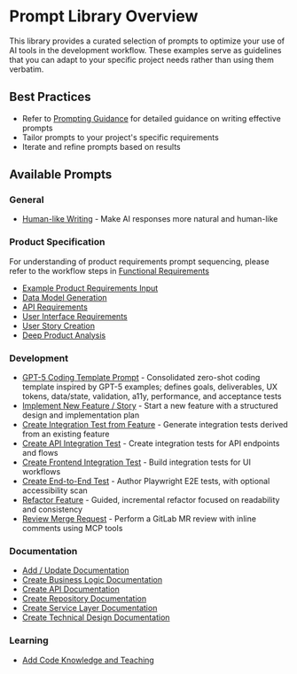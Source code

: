 # Prompt Library Overview

This library provides a curated selection of prompts to optimize your use of AI tools in the development workflow. These examples serve as guidelines that you can adapt to your specific project needs rather than using them verbatim.

## Best Practices
- Refer to [Prompting Guidance](prompting-guidance.md) for detailed guidance on writing effective prompts
- Tailor prompts to your project's specific requirements
- Iterate and refine prompts based on results

## Available Prompts

### General
- [Human-like Writing](general/prompt-human-like.md) - Make AI responses more natural and human-like

### Product Specification
For understanding of product requirements prompt sequencing, please refer to the workflow steps in [Functional Requirements](../workflow/feature-based-development/02-functional-requirement.md)

- [Example Product Requirements Input](product/example-product-requirements-input.md)
- [Data Model Generation](product/prompt-data-model-generation.md)
- [API Requirements](product/prompt-api-requirements.md)
- [User Interface Requirements](product/prompt-user-interface-requirements.md)
- [User Story Creation](product/prompt-user-story-creation.md)
- [Deep Product Analysis](product/prompt-product-analysis.md)

### Development
- [GPT-5 Coding Template Prompt](development/prompt-gpt-5-coding-template.md) - Consolidated zero-shot coding template inspired by GPT-5 examples; defines goals, deliverables, UX tokens, data/state, validation, a11y, performance, and acceptance tests
- [Implement New Feature / Story](development/prompt-new-feature-story.md) - Start a new feature with a structured design and implementation plan
- [Create Integration Test from Feature](development/prompt-new-integration-test-from-feature.md) - Generate integration tests derived from an existing feature
- [Create API Integration Test](development/prompt-new-api-integration-test.md) - Create integration tests for API endpoints and flows
- [Create Frontend Integration Test](development/prompt-new-frontend-integration-test.md) - Build integration tests for UI workflows
- [Create End-to-End Test](development/prompt-new-e2e-test.md) - Author Playwright E2E tests, with optional accessibility scan
- [Refactor Feature](development/prompt-refactor-feature.md) - Guided, incremental refactor focused on readability and consistency
- [Review Merge Request](development/prompt-merge-request-review.md) - Perform a GitLab MR review with inline comments using MCP tools

### Documentation
- [Add / Update Documentation](documentation/prompt-add-update-documentation.md)
- [Create Business Logic Documentation](documentation/prompt-create-business-logic-documentation.md)
- [Create API Documentation](documentation/prompt-create-api-documentation.md)
- [Create Repository Documentation](documentation/prompt-create-repository-documentation.md)
- [Create Service Layer Documentation](documentation/prompt-create-service-layer-documentation.md)
- [Create Technical Design Documentation](documentation/prompt-technical-design-documentation.md)

### Learning
- [Add Code Knowledge and Teaching](learning/prompt-add-coding-knowledge-teaching.md)
